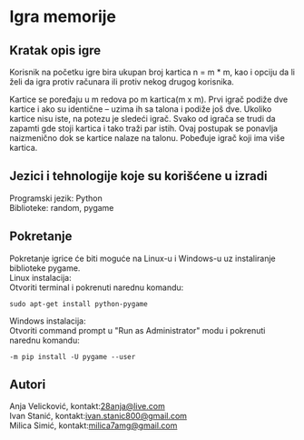 # Igra memorije
## Kratak opis igre
Korisnik na početku igre bira ukupan broj kartica n = m * m, kao i opciju da li želi da igra protiv računara ili protiv nekog drugog korisnika.

Kartice se poređaju u m redova po m kartica(m x m). Prvi igrač podiže dve kartice i ako su identične – uzima ih sa talona i podiže još dve. Ukoliko kartice nisu iste, na potezu je sledeći igrač. Svako od igrača se trudi da zapamti gde stoji kartica i tako traži par istih. Ovaj postupak se ponavlja naizmenično dok se kartice nalaze na talonu. Pobeđuje igrač koji ima više kartica.
## Jezici i tehnologije koje su korišćene u izradi
Programski jezik: Python  
Biblioteke: random, pygame
## Pokretanje
Pokretanje igrice će biti moguće na Linux-u i Windows-u uz instaliranje biblioteke pygame.  
Linux instalacija:  
Otvoriti terminal i pokrenuti narednu komandu:
  
`sudo apt-get install python-pygame`   

Windows instalacija:  
Otvoriti command prompt u "Run as Administrator" modu i pokrenuti narednu komandu:   
  
`-m pip install -U pygame --user`
## Autori
Anja Velicković, kontakt:28anja@live.com  
Ivan Stanić, kontakt:ivan.stanic800@gmail.com  
Milica Simić, kontakt:milica7amg@gmail.com
